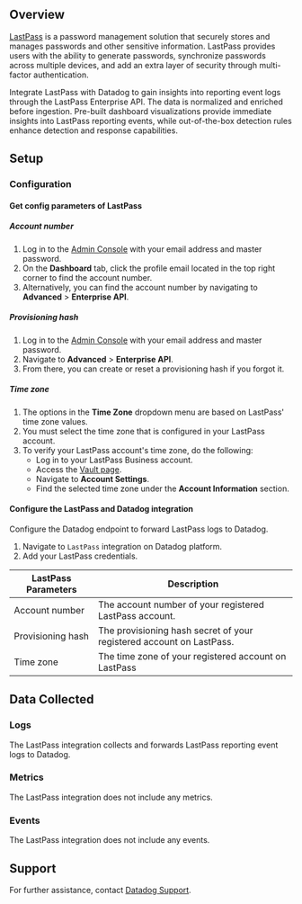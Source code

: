## Overview

[LastPass][1] is a password management solution that securely stores and manages passwords and other sensitive
information. LastPass provides users with the ability to generate passwords, synchronize passwords across multiple
devices, and add an extra layer of security through multi-factor authentication.

Integrate LastPass with Datadog to gain insights into reporting event logs through the LastPass Enterprise API. The data is
normalized and enriched before ingestion. Pre-built dashboard visualizations provide immediate insights into LastPass
reporting events, while out-of-the-box detection rules enhance detection and response capabilities.

## Setup

### Configuration

#### Get config parameters of LastPass

##### Account number

1. Log in to the [Admin Console](https://admin.lastpass.com/) with your email address and master password.
2. On the **Dashboard** tab, click the profile email located in the top right corner to find the account number.
3. Alternatively, you can find the account number by navigating to **Advanced** > **Enterprise API**.

##### Provisioning hash

1. Log in to the [Admin Console](https://admin.lastpass.com) with your email address and master password.
2. Navigate to **Advanced** > **Enterprise API**.
3. From there, you can create or reset a provisioning hash if you forgot it.

##### Time zone

1. The options in the **Time Zone** dropdown menu are based on LastPass' time zone values.
2. You must select the time zone that is configured in your LastPass account.
3. To verify your LastPass account's time zone, do the following:
    - Log in to your LastPass Business account.
    - Access the [Vault page](https://lastpass.com/vault/).
    - Navigate to **Account Settings**.
    - Find the selected time zone under the **Account Information** section.

#### Configure the LastPass and Datadog integration

Configure the Datadog endpoint to forward LastPass logs to Datadog.

1. Navigate to `LastPass` integration on Datadog platform.
2. Add your LastPass credentials.

| LastPass Parameters | Description                                                          |
|---------------------|----------------------------------------------------------------------|
| Account number      | The account number of your registered LastPass account.              |
| Provisioning hash   | The provisioning hash secret of your registered account on LastPass. |
| Time zone           | The time zone of your registered account on LastPass                 |

## Data Collected

### Logs

The LastPass integration collects and forwards LastPass reporting event logs to Datadog.

### Metrics

The LastPass integration does not include any metrics.

### Events

The LastPass integration does not include any events.

## Support

For further assistance, contact [Datadog Support][2].

[1]: https://www.lastpass.com/products/business
[2]: https://docs.datadoghq.com/help/
